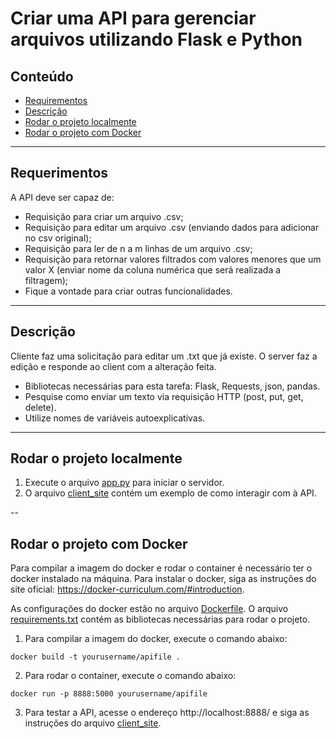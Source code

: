 # Criar uma API para gerenciar arquivos utilizando Flask e Python

## Conteúdo

- [Requirementos](#requerimentos)
- [Descrição](#descrição)
- [Rodar o projeto localmente](#rodar-o-projeto-localmente)
- [Rodar o projeto com Docker](#rodar-o-projeto-com-docker)

---

## Requerimentos

A API deve ser capaz de:

- Requisição para criar um arquivo .csv;
- Requisição para editar um arquivo .csv (enviando dados para adicionar no csv original);
- Requisição para ler de n a m linhas de um arquivo .csv;
- Requisição para retornar valores filtrados com valores menores que um valor X (enviar nome da coluna numérica que será realizada a filtragem);
- Fique a vontade para criar outras funcionalidades.

---

## Descrição

Cliente faz uma solicitação para editar um .txt que já existe. O server faz a edição e responde ao client com a alteração feita.

- Bibliotecas necessárias para esta tarefa: Flask, Requests, json, pandas.
- Pesquise como enviar um texto via requisição HTTP (post, put, get, delete).
- Utilize nomes de variáveis autoexplicativas.

---

## Rodar o projeto localmente

1. Execute o arquivo [app.py](app.py) para iniciar o servidor.
2. O arquivo [client_site](client_site.ipynb) contém um exemplo de como interagir com à API.

--

## Rodar o projeto com Docker

Para compilar a imagem do docker e rodar o container é necessário ter o docker instalado na máquina. Para instalar o docker, siga as instruções do site oficial: https://docker-curriculum.com/#introduction.

As configurações do docker estão no arquivo [Dockerfile](Dockerfile).
O arquivo [requirements.txt](requirements.txt) contém as bibliotecas necessárias para rodar o projeto.


1. Para compilar a imagem do docker, execute o comando abaixo:

```
docker build -t yourusername/apifile .
```
2. Para rodar o container, execute o comando abaixo:

```
docker run -p 8888:5000 yourusername/apifile
```

3. Para testar a API, acesse o endereço http://localhost:8888/ e siga as instruções do arquivo [client_site](client_site.ipynb).